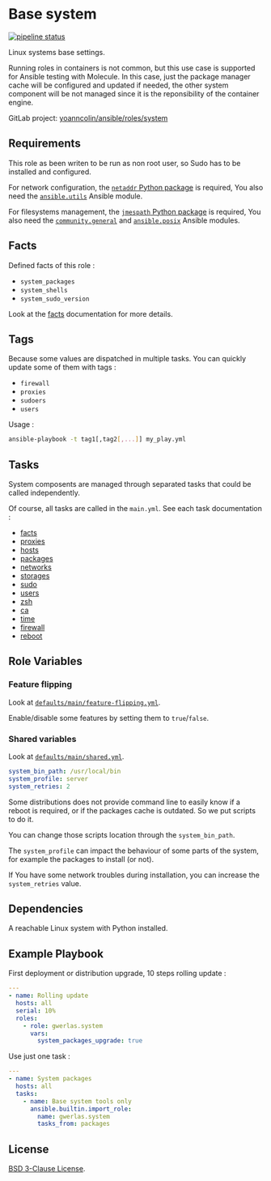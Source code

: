Base system
===========

[![pipeline status](https://gitlab.com/yoanncolin/ansible/roles/system/badges/main/pipeline.svg)](https://gitlab.com/yoanncolin/ansible/roles/system/-/commits/main)

Linux systems base settings.

Running roles in containers is not common, but this use case is supported for
Ansible testing with Molecule. In this case, just the package manager cache
will be configured and updated if needed, the other system component will be
not managed since it is the reponsibility of the container engine.

GitLab project: [yoanncolin/ansible/roles/system](https://gitlab.com/yoanncolin/ansible/roles/system)

Requirements
------------

This role as been writen to be run as non root user, so Sudo has to be installed and configured.

For network configuration, the [`netaddr` Python package][netaddr] is
required, You also need the [`ansible.utils`][ansible.utils] Ansible module.

For filesystems management, the [`jmespath` Python package][jmespath] is
required, You also need the [`community.general`][community.general] and
[`ansible.posix`][ansible.posix] Ansible modules.

[jmespath]: https://jmespath.org/
[netaddr]: https://netaddr.readthedocs.io/en/latest/
[ansible.posix]: https://galaxy.ansible.com/ansible/posix
[ansible.utils]: https://galaxy.ansible.com/ansible/utils
[community.general]: https://galaxy.ansible.com/community/general

Facts
-----

Defined facts of this role :

- `system_packages`
- `system_shells`
- `system_sudo_version`

Look at the [facts][] documentation for more details.

Tags
----

Because some values are dispatched in multiple tasks. You can quickly update some of them with tags :

- `firewall`
- `proxies`
- `sudoers`
- `users`

Usage :

```sh
ansible-playbook -t tag1[,tag2[,...]] my_play.yml
```

Tasks
-----

System composents are managed through separated tasks that could be called
independently.

Of course, all tasks are called in the `main.yml`. See each task documentation :

* [facts][]
* [proxies][]
* [hosts][]
* [packages][]
* [networks][]
* [storages][]
* [sudo][]
* [users][]
* [zsh][]
* [ca][]
* [time][]
* [firewall][]
* [reboot][]

[facts]: https://gitlab.com/yoanncolin/ansible/roles/system/-/blob/main/docs/facts.md
[proxies]: https://gitlab.com/yoanncolin/ansible/roles/system/-/blob/main/docs/proxies.md
[hosts]: https://gitlab.com/yoanncolin/ansible/roles/system/-/blob/main/docs/hosts.md
[packages]: https://gitlab.com/yoanncolin/ansible/roles/system/-/blob/main/docs/packages.md
[networks]: https://gitlab.com/yoanncolin/ansible/roles/system/-/blob/main/docs/networks.md
[storages]: https://gitlab.com/yoanncolin/ansible/roles/system/-/blob/main/docs/storages.md
[sudo]: https://gitlab.com/yoanncolin/ansible/roles/system/-/blob/main/docs/sudo.md
[users]: https://gitlab.com/yoanncolin/ansible/roles/system/-/blob/main/docs/users.md
[zsh]: https://gitlab.com/yoanncolin/ansible/roles/system/-/blob/main/docs/zsh.md
[ca]: https://gitlab.com/yoanncolin/ansible/roles/system/-/blob/main/docs/ca.md
[time]: https://gitlab.com/yoanncolin/ansible/roles/system/-/blob/main/docs/time.md
[firewall]: https://gitlab.com/yoanncolin/ansible/roles/system/-/blob/main/docs/firewall.md
[reboot]: https://gitlab.com/yoanncolin/ansible/roles/system/-/blob/main/docs/reboot.md

Role Variables
--------------

### Feature flipping

Look at [`defaults/main/feature-flipping.yml`][ff].

Enable/disable some features by setting them to `true`/`false`.

[ff]: https://gitlab.com/yoanncolin/ansible/roles/system/-/blob/main/defaults/main/feature-flipping.yml

### Shared variables

Look at [`defaults/main/shared.yml`][shared].

[shared]: https://gitlab.com/yoanncolin/ansible/roles/system/-/blob/main/defaults/main/shared.yml

```yaml
system_bin_path: /usr/local/bin
system_profile: server
system_retries: 2
```

Some distributions does not provide command line to easily know if a reboot is
required, or if the packages cache is outdated. So we put scripts to do it.

You can change those scripts location through the `system_bin_path`.

The `system_profile` can impact the behaviour of some parts of the system,
for example the packages to install (or not).

If You have some network troubles during installation, you can increase the
`system_retries` value.

Dependencies
------------

A reachable Linux system with Python installed.

Example Playbook
----------------

First deployment or distribution upgrade, 10 steps rolling update :

```yaml
---
- name: Rolling update
  hosts: all
  serial: 10%
  roles:
    - role: gwerlas.system
      vars:
        system_packages_upgrade: true
```

Use just one task :

```yaml
---
- name: System packages
  hosts: all
  tasks:
    - name: Base system tools only
      ansible.builtin.import_role:
        name: gwerlas.system
        tasks_from: packages
```

License
-------

[BSD 3-Clause License](https://gitlab.com/yoanncolin/ansible/roles/system/-/blob/main/LICENSE).
